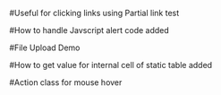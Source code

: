 #Useful for clicking links using Partial link test


#How to handle Javscript alert code added


#File Upload Demo



#How to get value for internal cell of  static table added

#Action class for mouse hover
